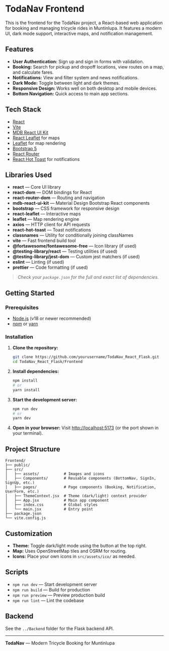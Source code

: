 # TodaNav Frontend

This is the frontend for the TodaNav project, a React-based web application for booking and managing tricycle rides in Muntinlupa. It features a modern UI, dark mode support, interactive maps, and notification management.

## Features

- **User Authentication:** Sign up and sign in forms with validation.
- **Booking:** Search for pickup and dropoff locations, view routes on a map, and calculate fares.
- **Notifications:** View and filter system and news notifications.
- **Dark Mode:** Toggle between light and dark themes.
- **Responsive Design:** Works well on both desktop and mobile devices.
- **Bottom Navigation:** Quick access to main app sections.

## Tech Stack

- [React](https://react.dev/)
- [Vite](https://vitejs.dev/)
- [MDB React UI Kit](https://mdbootstrap.com/docs/react/)
- [React Leaflet](https://react-leaflet.js.org/) for maps
- [Leaflet](https://leafletjs.com/) for map rendering
- [Bootstrap 5](https://getbootstrap.com/)
- [React Router](https://reactrouter.com/)
- [React Hot Toast](https://react-hot-toast.com/) for notifications

## Libraries Used

- **react** — Core UI library
- **react-dom** — DOM bindings for React
- **react-router-dom** — Routing and navigation
- **mdb-react-ui-kit** — Material Design Bootstrap React components
- **bootstrap** — CSS framework for responsive design
- **react-leaflet** — Interactive maps
- **leaflet** — Map rendering engine
- **axios** — HTTP client for API requests
- **react-hot-toast** — Toast notifications
- **classnames** — Utility for conditionally joining classNames
- **vite** — Fast frontend build tool
- **@fortawesome/fontawesome-free** — Icon library (if used)
- **@testing-library/react** — Testing utilities (if used)
- **@testing-library/jest-dom** — Custom jest matchers (if used)
- **eslint** — Linting (if used)
- **prettier** — Code formatting (if used)

> _Check your `package.json` for the full and exact list of dependencies._

## Getting Started

### Prerequisites

- [Node.js](https://nodejs.org/) (v18 or newer recommended)
- [npm](https://www.npmjs.com/) or [yarn](https://yarnpkg.com/)

### Installation

1. **Clone the repository:**
   ```sh
   git clone https://github.com/yourusername/TodaNav_React_Flask.git
   cd TodaNav_React_Flask/Frontend
   ```

2. **Install dependencies:**
   ```sh
   npm install
   # or
   yarn install
   ```

3. **Start the development server:**
   ```sh
   npm run dev
   # or
   yarn dev
   ```

4. **Open in your browser:**
   Visit [http://localhost:5173](http://localhost:5173) (or the port shown in your terminal).

## Project Structure

```
Frontend/
├── public/
├── src/
│   ├── assets/           # Images and icons
│   ├── Components/       # Reusable components (BottomNav, SignIn, SignUp, etc.)
│   ├── pages/            # Page components (Booking, Notification, UserForm, etc.)
│   ├── ThemeContext.jsx  # Theme (dark/light) context provider
│   ├── App.jsx           # Main app component
│   ├── index.css         # Global styles
│   └── main.jsx          # Entry point
├── package.json
└── vite.config.js
```

## Customization

- **Theme:** Toggle dark/light mode using the button at the top right.
- **Map:** Uses OpenStreetMap tiles and OSRM for routing.
- **Icons:** Place your own icons in `src/assets/ico/` as needed.

## Scripts

- `npm run dev` — Start development server
- `npm run build` — Build for production
- `npm run preview` — Preview production build
- `npm run lint` — Lint the codebase

## Backend

See the `../Backend` folder for the Flask backend API.

---

**TodaNav** — Modern Tricycle Booking for Muntinlupa